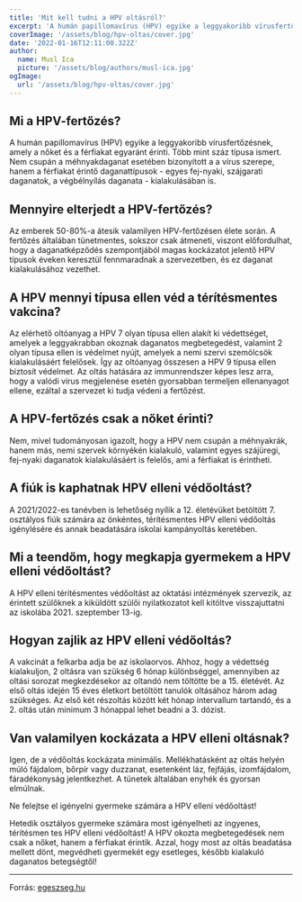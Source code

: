 ```yaml
---
title: 'Mit kell tudni a HPV oltásról?'
excerpt: 'A humán papillomavírus (HPV) egyike a leggyakoribb vírusfertőzésnek, amely a nőket és a férfiakat egyaránt érinti.'
coverImage: '/assets/blog/hpv-oltas/cover.jpg'
date: '2022-01-16T12:11:00.322Z'
author:
  name: Musl Ica
  picture: '/assets/blog/authors/musl-ica.jpg'
ogImage:
  url: '/assets/blog/hpv-oltas/cover.jpg'
---
```


## Mi a HPV-fertőzés?

A humán papillomavírus (HPV) egyike a leggyakoribb vírusfertőzésnek, amely a nőket és a férfiakat egyaránt érinti. Több mint száz típusa ismert. Nem csupán a méhnyakdaganat esetében bizonyított a a vírus szerepe, hanem a férfiakat érintő daganattípusok - egyes fej-nyaki, szájgarati daganatok, a végbélnyílás daganata - kialakulásában is.

## Mennyire elterjedt a HPV-fertőzés?

Az emberek 50-80%-a átesik valamilyen HPV-fertőzésen élete során. A fertőzés általában tünetmentes, sokszor csak átmeneti, viszont előfordulhat, hogy a daganatképződés szempontjából magas kockázatot jelentő HPV típusok éveken keresztül fennmaradnak a szervezetben, és ez daganat kialakulásához vezethet.

## A HPV mennyi típusa ellen véd a térítésmentes vakcina?

Az elérhető oltóanyag a HPV 7 olyan típusa ellen alakít ki védettséget, amelyek a leggyakrabban okoznak daganatos megbetegedést, valamint 2 olyan típusa ellen is védelmet nyújt, amelyek a nemi szervi szemölcsök kialakulásáért felelősek. Így az oltóanyag összesen a HPV 9 típusa ellen biztosít védelmet. Az oltás hatására az immunrendszer képes lesz arra, hogy a valódi vírus megjelenése esetén gyorsabban termeljen ellenanyagot ellene, ezáltal a szervezet ki tudja védeni a fertőzést.

## A HPV-fertőzés csak a nőket érinti?

Nem, mivel tudományosan igazolt, hogy a HPV nem csupán a méhnyakrák, hanem más, nemi szervek környékén kialakuló, valamint egyes szájüregi, fej-nyaki daganatok kialakulásáért is felelős, ami a férfiakat is érintheti.

## A fiúk is kaphatnak HPV elleni védőoltást?

A 2021/2022-es tanévben is lehetőség nyílik a 12. életévüket betöltött 7. osztályos fiúk számára az önkéntes, térítésmentes HPV elleni védőoltás igénylésére és annak beadatására iskolai kampányoltás keretében.

## Mi a teendőm, hogy megkapja gyermekem a HPV elleni védőoltást?

A HPV elleni térítésmentes védőoltást az oktatási intézmények szervezik, az érintett szülőknek a kiküldött szülői nyilatkozatot kell kitöltve visszajuttatni az iskolába 2021. szeptember 13-ig.

## Hogyan zajlik az HPV elleni védőoltás?

A vakcinát a felkarba adja be az iskolaorvos. Ahhoz, hogy a védettség kialakuljon, 2 oltásra van szükség 6 hónap különbséggel, amennyiben az oltási sorozat megkezdésekor az oltandó nem töltötte be a 15. életévét. Az első oltás idején 15 éves életkort betöltött tanulók oltásához három adag szükséges. Az első két részoltás között két hónap intervallum tartandó, és a 2. oltás után minimum 3 hónappal lehet beadni a 3. dózist.

## Van valamilyen kockázata a HPV elleni oltásnak?

Igen, de a védőoltás kockázata minimális. Mellékhatásként az oltás helyén múló fájdalom, bőrpír vagy duzzanat, esetenként láz, fejfájás, izomfájdalom, fáradékonyság jelentkezhet. A tünetek általában enyhék és gyorsan elmúlnak.

Ne felejtse el igényelni gyermeke számára a HPV elleni védőoltást!

Hetedik osztályos gyermeke számára most igényelheti az ingyenes, térítésmen tes HPV elleni védőoltást! A HPV okozta megbetegedések nem csak a nőket, hanem a férfiakat érintik. Azzal, hogy most az oltás beadatása mellett dönt, megvédheti gyermekét egy esetleges, később kialakuló daganatos betegségtől!

---

Forrás: [egeszseg.hu](https://egeszseg.hu/lakossag/mit-kell-tudni-a-hpv-oltasarol.html)
